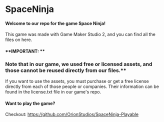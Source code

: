 # SpaceNinja

#### Welcome to our repo for the game Space Ninja!
This game was made with Game Maker Studio 2, and you can find all the files on here. 

#### **IMPORTANT: ** 
### Note that in our game, we used free or licensed assets, and those cannot be reused directly from our files.** 
If you want to use the assets, you must purchase or get a free license directly from each of those people or companies. 
Their information can be found in the license.txt file in our game's repo.


#### Want to play the game? 
Checkout: https://github.com/OrionStudios/SpaceNinja-Playable

